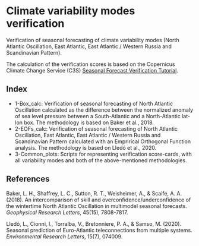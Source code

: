 # Climate variability modes verification

Verification of seasonal forecasting of climate variability modes (North Atlantic Oscillation, East Atlantic, East Atlantic / Western Russia and Scandinavian Pattern).

The calculation of the verification scores is based on the Copernicus Climate Change Service (C3S) [Seasonal Forecast Verification Tutorial](https://ecmwf-projects.github.io/copernicus-training-c3s/sf-verification.html).

## Index

* 1-Box_calc: Verification of seasonal forecasting of North Atlantic Oscillation calculated as the difference between the normalized anomaly of sea level pressure between a South-Atlantic and a North-Atlantic lat-lon box. The methodology is based on Baker et al., 2018.
* 2-EOFs_calc: Verification of seasonal forecasting of North Atlantic Oscillation, East Atlantic, East Atlantic / Western Russia and Scandinavian Pattern calculated with an Emprirical Orthogonal Function analysis. The methodology is based on Lledó et al., 2020.
* 3-Common_plots: Scripts for representing verification score-cards, with all variability modes and both of the above-mentioned methodologies.

## References

Baker, L. H., Shaffrey, L. C., Sutton, R. T., Weisheimer, A., & Scaife, A. A. (2018). An intercomparison of skill and overconfidence/underconfidence of the wintertime North Atlantic Oscillation in multimodel seasonal forecasts. *Geophysical Research Letters*, 45(15), 7808-7817.

Lledó, L., Cionni, I., Torralba, V., Bretonniere, P. A., & Samso, M. (2020). Seasonal prediction of Euro-Atlantic teleconnections from multiple systems. *Environmental Research Letters*, 15(7), 074009.
